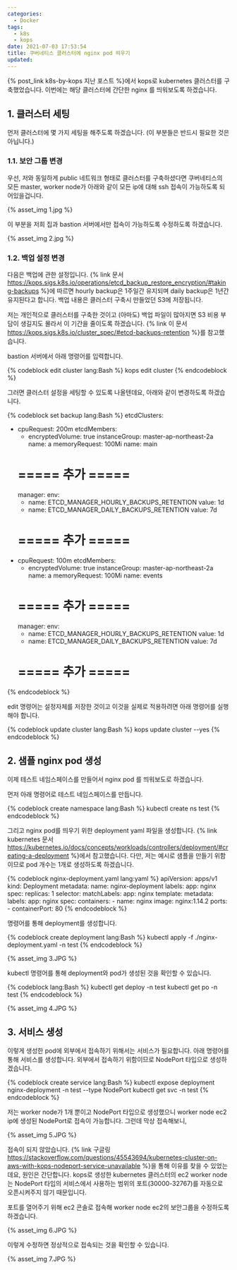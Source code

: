 ```yaml
---
categories:
  - Docker
tags:
  - k8s
  - kops
date: 2021-07-03 17:53:54
title: 쿠버네티스 클러스터에 nginx pod 띄우기
updated:
---
```


{% post_link k8s-by-kops 지난 포스트 %}에서 kops로 kubernetes 클러스터를 구축했었습니다.
이번에는 해당 클러스터에 간단한 nginx 를 띄워보도록 하겠습니다.

## 1. 클러스터 세팅

먼저 클러스터에 몇 가지 세팅을 해주도록 하겠습니다.
(이 부분들은 반드시 필요한 것은 아닙니다.)

### 1.1. 보안 그룹 변경

우선, 저와 동일하게 public 네트워크 형태로 클러스터를 구축하셨다면 쿠버네티스의 모든 master, worker node가 아래와 같이 모든 ip에 대해 ssh 접속이 가능하도록 되어있을겁니다.

{% asset_img 1.jpg %}

이 부분을 저희 집과 bastion 서버에서만 접속이 가능하도록 수정하도록 하겠습니다.

{% asset_img 2.jpg %}

### 1.2. 백업 설정 변경

다음은 백업에 관한 설정입니다.
{% link 문서 https://kops.sigs.k8s.io/operations/etcd_backup_restore_encryption/#taking-backups %}에 따르면 hourly backup은 1주일간 유지되며 daily backup은 1년간 유지된다고 합니다.
백업 내용은 클러스터 구축시 만들었던 S3에 저장됩니다.

저는 개인적으로 클러스터를 구축한 것이고 (아마도) 백업 파일이 많아지면 S3 비용 부담이 생길지도 몰라서 이 기간을 줄이도록 하겠습니다.
{% link 이 문서 https://kops.sigs.k8s.io/cluster_spec/#etcd-backups-retention %}를 참고했습니다.

bastion 서버에서 아래 명령어를 입력합니다.

{% codeblock edit cluster lang:Bash %}
    kops edit cluster
{% endcodeblock %}

그러면 클러스터 설정을 세팅할 수 있도록 나올텐데요, 아래와 같이 변경하도록 하겠습니다.

{% codeblock set backup lang:Bash %}
  etcdClusters:
  - cpuRequest: 200m
    etcdMembers:
    - encryptedVolume: true
      instanceGroup: master-ap-northeast-2a
      name: a
    memoryRequest: 100Mi
    name: main
    # ===== 추가 =====
    manager:
      env:
      - name: ETCD_MANAGER_HOURLY_BACKUPS_RETENTION
        value: 1d
      - name: ETCD_MANAGER_DAILY_BACKUPS_RETENTION
        value: 7d
    # ===== 추가 =====
  - cpuRequest: 100m
    etcdMembers:
    - encryptedVolume: true
      instanceGroup: master-ap-northeast-2a
      name: a
    memoryRequest: 100Mi
    name: events
    # ===== 추가 =====
    manager:
      env:
      - name: ETCD_MANAGER_HOURLY_BACKUPS_RETENTION
        value: 1d
      - name: ETCD_MANAGER_DAILY_BACKUPS_RETENTION
        value: 7d
    # ===== 추가 =====
{% endcodeblock %}

edit 명령어는 설정자체를 저장한 것이고 이것을 실제로 적용하려면 아래 명령어를 실행해야 합니다.

{% codeblock update cluster lang:Bash %}
    kops update cluster --yes
{% endcodeblock %}

## 2. 샘플 nginx pod 생성

이제 테스트 네임스페이스를 만들어서 nginx pod 를 띄워보도로 하겠습니다.

먼저 아래 명령어로 테스트 네임스페이스를 만듭니다.

{% codeblock create namespace lang:Bash %}
    kubectl create ns test
{% endcodeblock %}

그리고 nginx pod를 띄우기 위한 deployment yaml 파일을 생성합니다.
{% link kubernetes 문서 https://kubernetes.io/docs/concepts/workloads/controllers/deployment/#creating-a-deployment %}에서 참고했습니다.
다만, 저는 예시로 샘플을 만들기 위함이므로 pod 개수는 1개로 생성하도록 하겠습니다.

{% codeblock nginx-deployment.yaml lang:yaml %}
    apiVersion: apps/v1
    kind: Deployment
    metadata:
      name: nginx-deployment
      labels:
        app: nginx
    spec:
      replicas: 1
      selector:
        matchLabels:
          app: nginx
      template:
        metadata:
          labels:
            app: nginx
        spec:
          containers:
          - name: nginx
            image: nginx:1.14.2
            ports:
            - containerPort: 80
{% endcodeblock %}

명령어를 통해 deployment를 생성합니다.

{% codeblock create deployment lang:Bash %}
    kubectl apply -f ./nginx-deployment.yaml -n test
{% endcodeblock %}

{% asset_img 3.JPG %}

kubectl 명령어를 통해 deployment와 pod가 생성된 것을 확인할 수 있습니다.

{% codeblock lang:Bash %}
    kubectl get deploy -n test
    kubectl get po -n test
{% endcodeblock %}

{% asset_img 4.JPG %}

## 3. 서비스 생성

이렇게 생성한 pod에 외부에서 접속하기 위해서는 서비스가 필요합니다.
아래 명령어를 통해 서비스를 생성합니다. 외부에서 접속하기 위함이므로 NodePort 타입으로 생성하겠습니다.

{% codeblock create service lang:Bash %}
    kubectl expose deployment nginx-deployment -n test --type NodePort
    kubectl get svc -n test
{% endcodeblock %}

저는 worker node가 1개 뿐이고 NodePort 타입으로 생성했으니 worker node ec2 ip에 생성된 NodePort로 접속이 가능합니다. 그런데 막상 접속해보니,

{% asset_img 5.JPG %}

접속이 되지 않았습니다. {% link 구글링 https://stackoverflow.com/questions/45543694/kubernetes-cluster-on-aws-with-kops-nodeport-service-unavailable %}을 통해 이유를 찾을 수 있었는데요, 원인은 간단합니다.
kops로 생성한 kubernetes 클러스터의 ec2 worker node는 NodePort 타입의 서비스에서 사용하는 범위의 포트(30000-32767)를 자동으로 오픈시켜주지 않기 때문입니다.

포트를 열어주기 위해 ec2 콘솔로 접속해 worker node ec2의 보안그룹을 수정하도록 하겠습니다.

{% asset_img 6.JPG %}

이렇게 수정하면 정상적으로 접속되는 것을 확인할 수 있습니다.

{% asset_img 7.JPG %}
